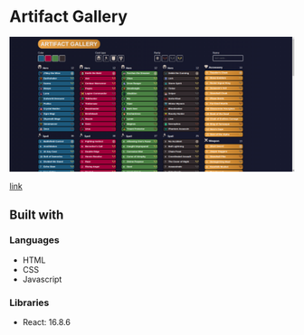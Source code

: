 # Artifact Gallery

![showcase artifact-gallery](https://github.com/Slendos/artifact-gallery/blob/master/src/img/artifact-gallery.png)

[link](https://slendos.github.io/artifact-gallery/)

## Built with

### Languages

- HTML
- CSS
- Javascript

### Libraries

- React: 16.8.6
